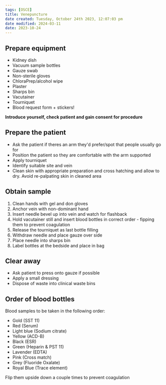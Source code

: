 ```yaml
---
tags: [OSCE]
title: Venepuncture
date created: Tuesday, October 24th 2023, 12:07:03 pm
date modified: 2024-03-11
date: 2023-10-24
---
```


## Prepare equipment
- Kidney dish
- Vacuum sample bottles
- Gauze swab
- Non-sterile gloves
- ChloraPrep/alcohol wipe
- Plaster
- Sharps bin
- Vacutainer
- Tourniquet
- Blood request form + stickers!

**Introduce yourself, check patient and gain consent for procedure**

## Prepare the patient

- Ask the patient if theres an arm they'd prefer/spot that people usually go for
- Position the patient so they are comfortable with the arm supported
- Apply tourniquet 
- Identify suitable site and vein 
- Clean skin with appropriate preparation and cross hatching and allow to dry. Avoid re-palpating skin in cleaned area


## Obtain sample

1. Clean hands with gel and don gloves
2. Anchor vein with non-dominant hand
3. Insert needle bevel up into vein and watch for flashback
4. Hold vacutainer still and insert blood bottles in correct order - fipping them to prevent coagulation
5. Release the tourniquet as last bottle filling
6. Withdraw needle and place gauze over side
7. Place needle into sharps bin 
8. Label bottles at the bedside and place in bag 

## Clear away

- Ask patient to press onto gauze if possible
- Apply a small dressing
- Dispose of waste into clinical waste bins

## Order of blood bottles
Blood samples to be taken in the following order:

- Gold (SST 11)
- Red (Serum)
- Light blue (Sodium citrate)
- Yellow (ACD-B)
- Black (ESR)
- Green (Heparin & PST 11)
- Lavender (EDTA)
- Pink (Cross match)
- Grey (Fluoride Oxalate)
- Royal Blue (Trace element)

Flip them upside down a couple times to prevent coagulation